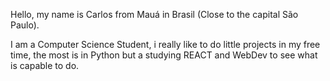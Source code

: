 Hello, my name is Carlos from Mauá in Brasil (Close to the capital São Paulo).

I am a Computer Science Student, i really like to do little projects in my free time, the most is in Python but a studying REACT and WebDev to see what is capable to do.

